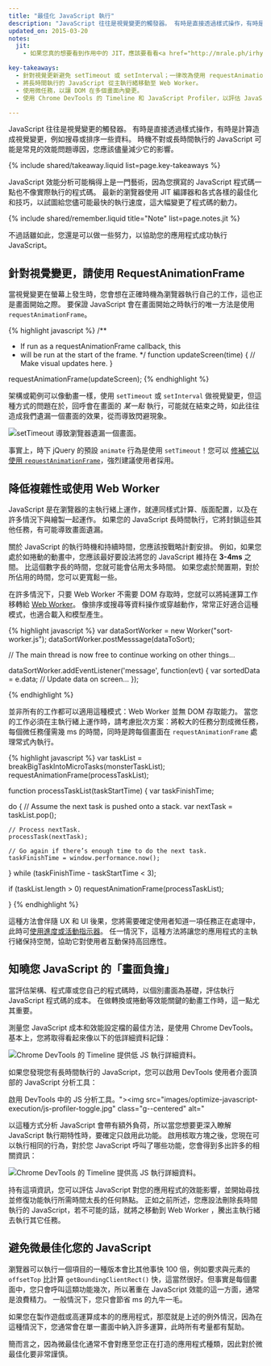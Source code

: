 ```yaml
---
title: "最佳化 JavaScript 執行"
description: "JavaScript 往往是視覺變更的觸發器。 有時是直接透過樣式操作，有時是計算造成視覺變更，例如搜尋或排序一些資料。 時機不對或長時間執行的 JavaScript 可能是常見的效能問題導因，您應該儘量減少它的影響。"
updated_on: 2015-03-20
notes:
  jit:
    - 如果您真的想要看到作用中的 JIT，應該要看看<a href="http://mrale.ph/irhydra/2/">IRHydra<sup>2</sup> by Vyacheslav Egorov</a>。 這會顯示當 Chrome 的 JavaScript 引擎 V8 正在將之最佳化時的 JavaScript 程式碼之中繼狀態。

key-takeaways:
  - 針對視覺更新避免 setTimeout 或 setInterval；一律改為使用 requestAnimationFrame。
  - 將長時間執行的 JavaScript 從主執行緒移動至 Web Worker。
  - 使用微任務，以讓 DOM 在多個畫面內變更。
  - 使用 Chrome DevTools 的 Timeline 和 JavaScript Profiler，以評估 JavaScript 的影響。

---
```

<p class="intro">
  JavaScript 往往是視覺變更的觸發器。 有時是直接透過樣式操作，有時是計算造成視覺變更，例如搜尋或排序一些資料。 時機不對或長時間執行的 JavaScript 可能是常見的效能問題導因，您應該儘量減少它的影響。
</p>

{% include shared/takeaway.liquid list=page.key-takeaways %}

JavaScript 效能分析可能稱得上是一門藝術，因為您撰寫的 JavaScript 程式碼一點也不像實際執行的程式碼。 最新的瀏覽器使用 JIT 編譯器和各式各樣的最佳化和技巧，以試圖給您儘可能最快的執行速度，這大幅變更了程式碼的動力。

{% include shared/remember.liquid title="Note" list=page.notes.jit %}

不過話雖如此，您還是可以做一些努力，以協助您的應用程式成功執行 JavaScript。

## 針對視覺變更，請使用 RequestAnimationFrame

當視覺變更在螢幕上發生時，您會想在正確時機為瀏覽器執行自己的工作，這也正是畫面開始之際。 要保證 JavaScript 會在畫面開始之時執行的唯一方法是使用 `requestAnimationFrame`。

{% highlight javascript %}
/**
 * If run as a requestAnimationFrame callback, this
 * will be run at the start of the frame.
 */
function updateScreen(time) {
  // Make visual updates here.
}

requestAnimationFrame(updateScreen);
{% endhighlight %}

架構或範例可以像動畫一樣，使用 `setTimeout` 或 `setInterval` 做視覺變更，但這種方式的問題在於，回呼會在畫面的 _某一點_ 執行，可能就在結束之時，如此往往造成我們遺漏一個畫面的效果，從而導致閃避現象。

<img src="images/optimize-javascript-execution/settimeout.jpg" class="g--centered" alt="setTimeout 導致瀏覽器遺漏一個畫面。">

事實上，時下 jQuery 的預設 `animate` 行為是使用 `setTimeout`！您可以 [修補它以使用 `requestAnimationFrame`](https://github.com/gnarf/jquery-requestAnimationFrame)，強烈建議使用者採用。

## 降低複雜性或使用 Web Worker

JavaScript 是在瀏覽器的主執行緒上運作，就連同樣式計算、版面配置，以及在許多情況下與繪製一起運作。 如果您的 JavaScript 長時間執行，它將封鎖這些其他任務，有可能導致畫面遺漏。

關於 JavaScript 的執行時機和持續時間，您應該按戰略計劃安排。 例如，如果您處於如捲動的動畫中，您應該最好要設法將您的 JavaScript 維持在 **3-4ms** 之間。 比這個數字長的時間，您就可能會佔用太多時間。 如果您處於閒置期，對於所佔用的時間，您可以更寬鬆一些。

在許多情況下，只要 Web Worker 不需要 DOM 存取時，您就可以將純運算工作移轉給 [Web Worker](https://developer.mozilla.org/en-US/docs/Web/API/Web_Workers_API/basic_usage)。 像排序或搜尋等資料操作或穿越動作，常常正好適合這種模式，也適合載入和模型產生。

{% highlight javascript %}
var dataSortWorker = new Worker("sort-worker.js");
dataSortWorker.postMesssage(dataToSort);

// The main thread is now free to continue working on other things...

dataSortWorker.addEventListener('message', function(evt) {
   var sortedData = e.data;
   // Update data on screen...
});

{% endhighlight %}

並非所有的工作都可以適用這種模式：Web Worker 並無 DOM 存取能力。 當您的工作必須在主執行緒上運作時，請考慮批次方案：將較大的任務分割成微任務，每個微任務僅需幾 ms 的時間，同時是跨每個畫面在 `requestAnimationFrame` 處理常式內執行。

{% highlight javascript %}
var taskList = breakBigTaskIntoMicroTasks(monsterTaskList);
requestAnimationFrame(processTaskList);

function processTaskList(taskStartTime) {
  var taskFinishTime;

  do {
    // Assume the next task is pushed onto a stack.
    var nextTask = taskList.pop();

    // Process nextTask.
    processTask(nextTask);

    // Go again if there’s enough time to do the next task.
    taskFinishTime = window.performance.now();
  } while (taskFinishTime - taskStartTime < 3);

  if (taskList.length > 0)
    requestAnimationFrame(processTaskList);

}
{% endhighlight %}

這種方法會伴隨 UX 和 UI 後果，您將需要確定使用者知道一項任務正在處理中，此時可[使用進度或活動指示器](http://www.google.com/design/spec/components/progress-activity.html)。 任一情況下，這種方法將讓您的應用程式的主執行緒保持空閒，協助它對使用者互動保持高回應性。

## 知曉您 JavaScript 的「畫面負擔」

當評估架構、程式庫或您自己的程式碼時，以個別畫面為基礎，評估執行 JavaScript 程式碼的成本。 在做轉換或捲動等效能關鍵的動畫工作時，這一點尤其重要。

測量您 JavaScript 成本和效能設定檔的最佳方法，是使用 Chrome DevTools。 基本上，您將取得看起來像以下的低詳細資料記錄：

<img src="images/optimize-javascript-execution/low-js-detail.jpg" class="g--centered" alt="Chrome DevTools 的 Timeline 提供低 JS 執行詳細資料。">

如果您發現您有長時間執行的 JavaScript，您可以啟用 DevTools 使用者介面頂部的 JavaScript 分析工具：

啟用 DevTools 中的 JS 分析工具。"><img src="images/optimize-javascript-execution/js-profiler-toggle.jpg" class="g--centered" alt="

以這種方式分析 JavaScript 會帶有額外負荷，所以當您想要更深入瞭解 JavaScript 執行期特性時，要確定只啟用此功能。 啟用核取方塊之後，您現在可以執行相同的行為，對於您 JavaScript 呼叫了哪些功能，您會得到多出許多的相關資訊：

<img src="images/optimize-javascript-execution/high-js-detail.jpg" class="g--centered" alt="Chrome DevTools 的 Timeline 提供高 JS 執行詳細資料。">

持有這項資訊，您可以評估 JavaScript 對您的應用程式的效能影響，並開始尋找並修復功能執行所需時間太長的任何熱點。 正如之前所述，您應設法刪除長時間執行的 JavaScript，若不可能的話，就將之移動到 Web Worker ，騰出主執行緒去執行其它任務。

## 避免微最佳化您的 JavaScript

瀏覽器可以執行一個項目的一種版本會比其他事快 100 倍，例如要求與元素的 `offsetTop` 比計算 `getBoundingClientRect()` 快，這當然很好。但事實是每個畫面中，您只會呼叫這類功能幾次，所以著重在 JavaScript 效能的這一方面，通常是浪費精力。 一般情況下，您只會節省 ms 的九牛一毛。

如果您在製作遊戲或高運算成本的的應用程式，那麼就是上述的例外情況，因為在這種情況下，您通常會在單一畫面中納入許多運算，此時所有考量都有幫助。

簡而言之，因為微最佳化通常不會對應至您正在打造的應用程式種類，因此對於微最佳化要非常謹慎。


